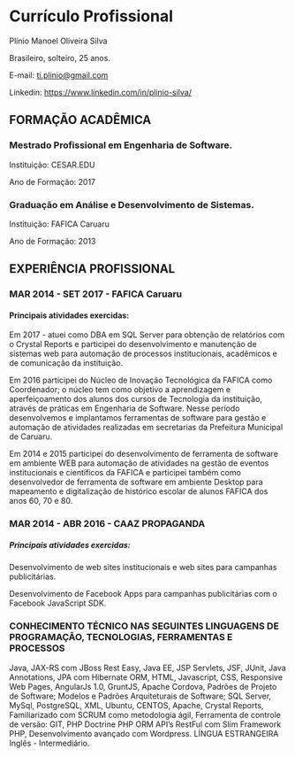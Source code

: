 # Currículo Profissional

Plínio Manoel Oliveira Silva

Brasileiro, solteiro, 25 anos.

E-mail: ti.plinio@gmail.com

Linkedin: https://www.linkedin.com/in/plinio-silva/

## FORMAÇÃO ACADÊMICA

### Mestrado Profissional em Engenharia de Software.

Instituição: CESAR.EDU

Ano de Formação: 2017

### Graduação em Análise e Desenvolvimento de Sistemas.

Instituição: FAFICA Caruaru

Ano de Formação: 2013

## EXPERIÊNCIA PROFISSIONAL

### MAR 2014 - SET 2017 - FAFICA Caruaru

#### Principais atividades exercidas: 

Em 2017 - atuei como DBA em SQL Server para obtenção de relatórios com o Crystal Reports e participei do desenvolvimento e manutenção de sistemas web para automação de processos institucionais, acadêmicos e de comunicação da instituição.

Em 2016 participei do Núcleo de Inovação Tecnológica da FAFICA como Coordenador; o núcleo tem como objetivo a aprendizagem e aperfeiçoamento dos alunos dos cursos de Tecnologia da instituição, através de práticas em Engenharia de Software. Nesse período desenvolvemos e implantamos ferramentas de software para gestão e automação de atividades realizadas em secretarias da Prefeitura Municipal de Caruaru.

Em 2014 e 2015 participei do desenvolvimento de ferramenta de software em ambiente WEB para automação de atividades na gestão de eventos institucionais e científicos da FAFICA e participei também como desenvolvedor de ferramenta de software em ambiente Desktop para mapeamento e digitalização de histórico escolar de alunos FAFICA dos anos 60, 70 e 80.

### MAR 2014 - ABR 2016 - CAAZ PROPAGANDA

##### Principais atividades exercidas: 

Desenvolvimento de web sites institucionais e web sites para campanhas publicitárias.

Desenvolvimento de Facebook Apps para campanhas publicitárias com o Facebook JavaScript SDK.

### CONHECIMENTO TÉCNICO NAS SEGUINTES LINGUAGENS DE PROGRAMAÇÃO, TECNOLOGIAS, FERRAMENTAS E PROCESSOS

Java,
JAX-RS com JBoss Rest Easy,
Java EE,
JSP Servlets,
JSF,
JUnit,
Java Annotations,
JPA com Hibernate ORM,
HTML,
Javascript,
CSS,
Responsive Web Pages,
AngularJs 1.0,
GruntJS,
Apache Cordova,
Padrões de Projeto de Software;
Modelos e Padrões Arquiteturais de Software;
SQL Server,
MySql,
PostgreSQL,
XML,
Ubuntu,
CENTOS,
Apache,
Crystal Reports,
Familiarizado com SCRUM como metodologia ágil,
Ferramenta de controle de versão: GIT,
PHP
Doctrine PHP ORM
API’s RestFul com Slim Framework PHP,
Desenvolvimento avançado com Wordpress.
LÍNGUA ESTRANGEIRA
Inglês - Intermediário.
